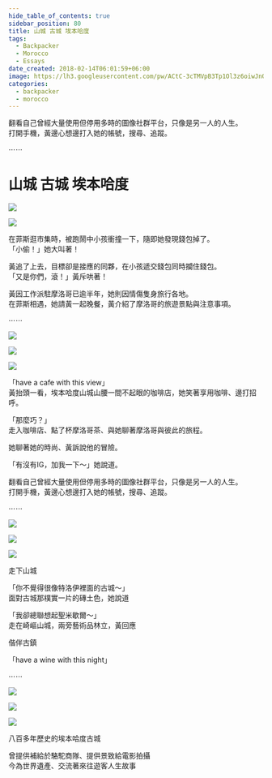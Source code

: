 ```yaml
---
hide_table_of_contents: true
sidebar_position: 80
title: 山城 古城 埃本哈度
tags:
  - Backpacker
  - Morocco
  - Essays
date_created: 2018-02-14T06:01:59+06:00
image: https://lh3.googleusercontent.com/pw/ACtC-3cTMVpB3Tp1Ol3z6oiwJnOvnIR8TCjh9_P8YLjzzfIuzpvnR1agjJLvOgpZEuXhVEE10eBI98a-ZFIx8zepsnW2vCCQoZTAgGeFW3eD1T-4MQMe8MONIn5htis3r0eX7pWboQdV2IvSahN7Aud4gC4U6g=w800-h534-no?authuser=0
categories:
  - backpacker
  - morocco
---
```


翻看自己曾經大量使用但停用多時的圖像社群平台，只像是另一人的人生。  
打開手機，黃邊心想邊打入她的帳號，搜尋、追蹤。

⋯⋯

山城 古城 埃本哈度
================

![](https://lh3.googleusercontent.com/pw/ACtC-3dc-YiMpSwC9rcG23PfWcdhUEuipBRVLbvpWwTXcfkBor3am0jVYzWKzqBRwMECejUc_6nm5xzg207EKiLHoRcImg4EkcsAMaMZLdTG71W_-hMf5FvlniWN-sg5rh1EgYGQvcDc11FKkHoJAW1nRz4-wQ=w800-h534-no?authuser=0)

![](https://lh3.googleusercontent.com/pw/ACtC-3ffYjKeU5lnt7O43DZntOX9quazvLIhgKR-55rU8Y5pHtqKmT5_7U6SOB8BdbTAOsDmracRstfEJBSdfkcGOFxObS8VvP8Rm-vJ6xzm7Pm-HE0IdR1ZT1UCgqxTORQdiLILZ5-0OcXA5y3vRl2AmpUS_A=w800-h534-no?authuser=0)

在菲斯逛市集時，被跑鬧中小孩衝撞一下，隨即她發現錢包掉了。  
「小偷！」她大叫著！

黃追了上去，目標卻是接應的同夥，在小孩遞交錢包同時攔住錢包。  
「又是你們，滾！」黃斥哄著！

黃因工作派駐摩洛哥已逾半年，她則因情傷隻身旅行各地。  
在菲斯相遇，她請黃一起晚餐，黃介紹了摩洛哥的旅遊景點與注意事項。

⋯⋯

![](https://lh3.googleusercontent.com/pw/ACtC-3dzwOVG66PnUgfdvfPGW7PfBk1wLnNJ9oZEazTmc757OhaBI8fmbUsMA-N2DJkDyL4oW6WWK3e5sLObBbAsFXKCVNmw5zZCM8N92tXUVmJ10nlqORIh7sLZaRpo8QfxWuj5vocE9Q6EKuzw_y5MGYFt-Q=w800-h534-no?authuser=0)

![](https://lh3.googleusercontent.com/pw/ACtC-3cKiwqMJ_K5u1CzskbMzZtZl2WAdmBnnUWV9blmlUNBcUhMtz18Is988yhS16W5tO3jPRKun4h6Zm-0feV0esG20aDPrVJrMtyRwzFOZH55R-9C0KY88EwAaZvFopr6nUJl8qhGcJ7Znd5LeB2HZ71Sxg=w800-h534-no?authuser=0)

![](https://lh3.googleusercontent.com/pw/ACtC-3cXu7hMnbXP4gHn_pyDQbPcxH93-u8oHEWSHrUTmYxYu9cKLUpmML_Hr_jHrD5uvRAI9Ndpwa_TFokW5OCBbazoIQbG0zofwPSurLyYDyDzLQ804Uk49_CEde1WP52qMijdHwhlTq6OHOvYli-cDcrbbQ=w800-h534-no?authuser=0)

「have a cafe with this view」  
黃抬頭一看，埃本哈度山城山腰一間不起眼的咖啡店，她笑著享用咖啡、邊打招呼。

「那麼巧？」  
走入咖啡店、點了杯摩洛哥茶、與她聊著摩洛哥與彼此的旅程。  

她聊著她的時尚、黃訴說他的冒險。

「有沒有IG，加我一下～」她說道。

翻看自己曾經大量使用但停用多時的圖像社群平台，只像是另一人的人生。  
打開手機，黃邊心想邊打入她的帳號，搜尋、追蹤。

⋯⋯

![](https://lh3.googleusercontent.com/pw/ACtC-3c0E-EUDejAyxTgaUdpwasLZyIHW6XhVp08HvpiaAXrDhmpYGNvtHhaMQyPHpcABYYYhNI6B2YQp1FF0TnFRwhgu3s9idVU9CkpeINJOGg5b1LlGsiJhLHeVAYiaT4bSu7Gb5Wr05R91rBuWltfg5wpGg=w800-h534-no?authuser=0)

![](https://lh3.googleusercontent.com/pw/ACtC-3dtTNaSHXPp4zGl5DAgsixAQvb2-EjPSEITZS1sGU3tAhxJnTELrfKQueZjbZsYEzduCRnjCfbCW4ldEKVfDcW_NzMgrT7xWwbeQjYzbt7zdHOOzjESN-CrAzt7FmZtX0lIoRc0FdVefN8fui8s5NSodg=w800-h534-no?authuser=0)

![](https://lh3.googleusercontent.com/pw/ACtC-3fpPxxTPoIIfPQWqpZmbErhMKbasCM7DLxM1YTs0oZQLWi_9FfTlgSZFF7K-imBW5y65zVY_KvsWsox6LX0b4aRWJX9rmdPddCJ_OygQeVXbk7tX9HtOsvbMDpYBtdxxfNSaRNf8HGwAbY7TKputnnOdw=w800-h534-no?authuser=0)

走下山城

「你不覺得很像特洛伊裡面的古城～」  
面對古城那樸實一片的磚土色，她說道

「我卻總聯想起聖米歇爾～」  
走在崎嶇山城，兩旁藝術品林立，黃回應

偕伴古鎮


「have a wine with this night」

⋯⋯

![](https://lh3.googleusercontent.com/pw/ACtC-3cKfVsTPG-vptIWGKuqGop5SrqwQtnl_LMpwYG5GLN5Tb85vWxSNkLdEmjta15YXWT06T1T2FWelnFUdNmL5ZL7H9SUkaThNmrrAcp95yDCEVK47mMElhNYgveQ0GDQsTnmgoHcfI8EaCSiXaf9NuwS_w=w800-h534-no?authuser=0)

![](https://lh3.googleusercontent.com/pw/ACtC-3dPs_5CFE5qykK4Im3Ddj3al4E9aZlCtvIon0gAMHQ5IrD0BaHqClTlyuAdk7PziZv_Qc_3jALDoBLFvHL0MFzOQv9OJGdKddGVlqA51THnlVUzhD50bk-se4NyFNvMsnajKydP_H23__50YeeeeynaJA=w800-h534-no?authuser=0)

![](https://lh3.googleusercontent.com/pw/ACtC-3fbeq_rOiW9XRvciemqZoRcIuapYISkfURCw9t_GNu-58Js3JBJcSolFi6j1764CJ3E0q0sz-2uSenfpccYSIUvCmpaIMFsRCN_EQKPPrQGLLqTZitvM4ycIFjGKGjh4jBpltgBH32u03O-jvR1hJ7gKw=w800-h534-no?authuser=0)

八百多年歷史的埃本哈度古城

曾提供補給於駱駝商隊、提供景致給電影拍攝  
今為世界遺產、交流著來往遊客人生故事
